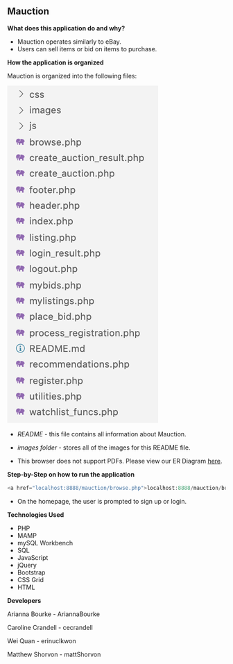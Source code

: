 ## Mauction

<!-- ![](images/mauction.gif) -->

**What does this application do and why?**

* Mauction operates similarly to eBay.
* Users can sell items or bid on items to purchase.

**How the application is organized**

Mauction is organized into the following files: 

![root folder](images/rootFolder.png)

* *README* - this file contains all information about Mauction.

* *images folder* - stores all of the images for this README file.

* <div>This browser does not support PDFs. Please view our ER Diagram <a href="images/ERDiagram.pdf" target="_blank">here</a>.</div>

**Step-by-Step on how to run the application**

```js
<a href="localhost:8888/mauction/browse.php">localhost:8888/mauction/browse.php</a>
```

* On the homepage, the user is prompted to sign up or login.

**Technologies Used** 

* PHP
* MAMP
* mySQL Workbench
* SQL
* JavaScript
* jQuery
* Bootstrap
* CSS Grid
* HTML

**Developers**

Arianna Bourke - AriannaBourke

Caroline Crandell - cecrandell

Wei Quan - erinuclkwon

Matthew Shorvon - mattShorvon
